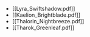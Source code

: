 + [[Lyra_Swiftshadow.pdf]]
+ [[Kaelion_Brightblade.pdf]]
+ [[Thalorin_Nightbreeze.pdf]]
+ [[Tharok_Greenleaf.pdf]]




